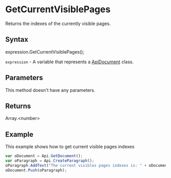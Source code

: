 # GetCurrentVisiblePages

Returns the indexes of the currently visible pages.

## Syntax

expression.GetCurrentVisiblePages();

`expression` - A variable that represents a [ApiDocument](../ApiDocument.md) class.

## Parameters

This method doesn't have any parameters.

## Returns

Array.&lt;number&gt;

## Example

This example shows how to get current visible pages indexes

```javascript
var oDocument = Api.GetDocument();
var oParagraph = Api.CreateParagraph();
oParagraph.AddText("The current visibles pages indexes is: " + oDocument.GetCurrentVisiblePages());
oDocument.Push(oParagraph);
```
